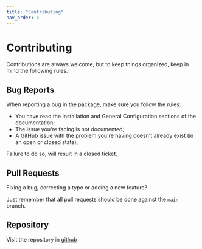 ```yaml
---
title: "Contributing"
nav_order: 4
---
```


# Contributing
Contributions are always welcome, but to keep things organized, keep in mind the following rules.

## Bug Reports
When reporting a bug in the package, make sure you follow the rules:

- You have read the Installation and General Configuration sections of the documentation;
- The issue you're facing is not documented;
- A GitHub issue with the problem you're having doesn't already exist (in an open or closed state);

Failure to do so, will result in a closed ticket.

## Pull Requests
Fixing a bug, correcting a typo or adding a new feature?

Just remember that all pull requests should be done against the `main` branch.

## Repository
Visit the repository in [github](https://github.com/SSolWEB/string-morpher/)